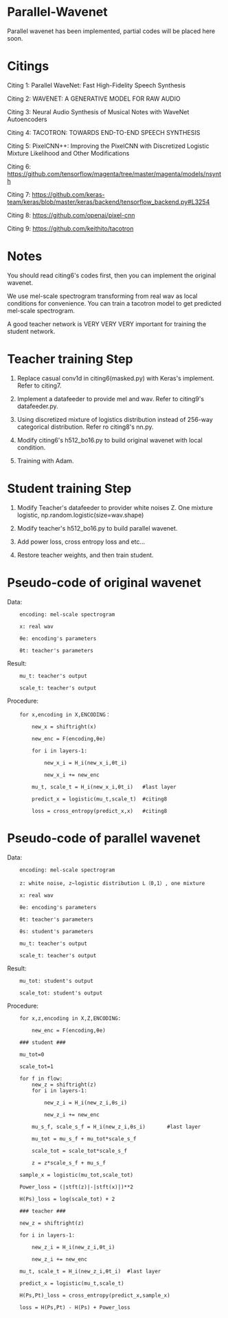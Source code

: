 # Parallel-Wavenet

Parallel wavenet has been implemented, partial codes will be placed here soon.

# Citings

Citing 1: Parallel WaveNet: Fast High-Fidelity Speech Synthesis

Citing 2: WAVENET: A GENERATIVE MODEL FOR RAW AUDIO

Citing 3: Neural Audio Synthesis of Musical Notes with WaveNet Autoencoders

Citing 4: TACOTRON: TOWARDS END-TO-END SPEECH SYNTHESIS 

Citing 5: PixelCNN++: Improving the PixelCNN with Discretized Logistic Mixture Likelihood and Other Modifications

Citing 6: https://github.com/tensorflow/magenta/tree/master/magenta/models/nsynth

Citing 7: https://github.com/keras-team/keras/blob/master/keras/backend/tensorflow_backend.py#L3254

Citing 8: https://github.com/openai/pixel-cnn

Citing 9: https://github.com/keithito/tacotron

# Notes

You should read citing6's codes first, then you can implement the original wavenet.

We use mel-scale spectrogram transforming from real wav as local conditions for convenience. You can train a tacotron model to get predicted mel-scale spectrogram.

A good teacher network is VERY VERY VERY important for training the student network.

# Teacher training Step

1. Replace casual conv1d in citing6(masked.py) with Keras's implement. Refer to citing7.

2. Implement a datafeeder to provide mel and wav. Refer to citing9's datafeeder.py.

3. Using discretized mixture of logistics distribution instead of 256-way categorical distribution. Refer ro citing8's nn.py.

4. Modify citing6's h512_bo16.py to build original wavenet with local condition.

5. Training with Adam.

# Student training Step

1. Modify Teacher's datafeeder to provider white noises Z. One mixture logistic, np.random.logistic(size=wav.shape)

2. Modify teacher's h512_bo16.py to build parallel wavenet.

3. Add power loss, cross entropy loss and etc...

4. Restore teacher weights, and then train student.


# Pseudo-code of original wavenet
  
  Data:
  
        encoding: mel-scale spectrogram  
  
        x: real wav
        
        θe: encoding's parameters
        
        θt: teacher's parameters
        
  Result:
        
        mu_t: teacher's output
        
        scale_t: teacher's output
  
  Procedure:
        
        for x,encoding in X,ENCODING：
  			  
            new_x = shiftright(x)
  				
            new_enc = F(encoding,θe)
  				
            for i in layers-1:
  					
                new_x_i = H_i(new_x_i,θt_i)
  					
                new_x_i += new_enc
  				
            mu_t, scale_t = H_i(new_x_i,θt_i)   #last layer
  				
            predict_x = logistic(mu_t,scale_t)  #citing8
  				
            loss = cross_entropy(predict_x,x)   #citing8
        
  
  
        
# Pseudo-code of parallel wavenet
  
  Data: 
        
        encoding: mel-scale spectrogram 
        
        z: white noise, z~logistic distribution L（0,1）, one mixture 
        
        x: real wav
        
        θe: encoding's parameters
        
        θt: teacher's parameters
        
        θs: student's parameters
        
        mu_t: teacher's output
        
        scale_t: teacher's output
  
  Result: 
        
        mu_tot: student's output
        
        scale_tot: student's output
  
  Procedure:
  
        for x,z,encoding in X,Z,ENCODING:
    
            new_enc = F(encoding,θe)
				
		### student ###
				
		mu_tot=0
				
		scale_tot=1
		
		for f in flow:					
		    new_z = shiftright(z)  
		    for i in layers-1:
			
			    new_z_i = H_i(new_z_i,θs_i)
  							
  			    new_z_i += new_enc
  					
  		    mu_s_f, scale_s_f = H_i(new_z_i,θs_i)		#last layer
						
		    mu_tot = mu_s_f + mu_tot*scale_s_f
						
		    scale_tot = scale_tot*scale_s_f
			
		    z = z*scale_s_f + mu_s_f 
				
		sample_x = logistic(mu_tot,scale_tot)
				
		Power_loss = (|stft(z)|-|stft(x)|)**2
				
		H(Ps)_loss = log(scale_tot) + 2
				
		### teacher ###
				
		new_z = shiftright(z)
  			
  		for i in layers-1:
  			
 		    new_z_i = H_i(new_z_i,θt_i)
  					
  		    new_z_i += new_enc
  			
  		mu_t, scale_t = H_i(new_z_i,θt_i)  #last layer
  			
  		predict_x = logistic(mu_t,scale_t) 
  			
  		H(Ps,Pt)_loss = cross_entropy(predict_x,sample_x)	 
  			
  		loss = H(Ps,Pt) - H(Ps) + Power_loss


